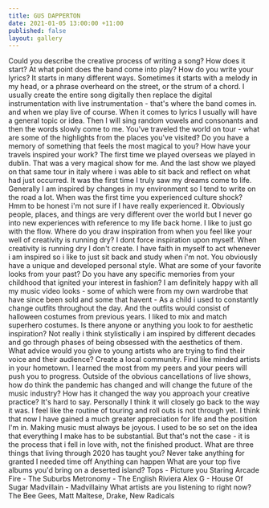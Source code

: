 ```yaml
---
title: GUS DAPPERTON
date: 2021-01-05 13:00:00 +11:00
published: false
layout: gallery
---
```


Could you describe the creative process of writing a song? How does it start? At what point
does the band come into play? How do you write your lyrics?
It starts in many different ways. Sometimes it starts with a melody in my head, or a phrase
overheard on the street, or the strum of a chord. I usually create the entire song digitally then
replace the digital instrumentation with live instrumentation - that's where the band comes in.
and when we play live of course. When it comes to lyrics I usually will have a general topic or
idea. Then I will sing random vowels and consonants and then the words slowly come to me.
You've traveled the world on tour - what are some of the highlights from the places you've
visited? Do you have a memory of something that feels the most magical to you? How have
your travels inspired your work?
The first time we played overseas we played in dublin. That was a very magical show for me.
And the last show we played on that same tour in italy where i was able to sit back and reflect
on what had just occurred. It was the first time I truly saw my dreams come to life. Generally I
am inspired by changes in my environment so I tend to write on the road a lot.
When was the first time you experienced culture shock?
Hmm to be honest i'm not sure if I have really experienced it. Obviously people, places, and
things are very different over the world but I never go into new experiences with reference to my
life back home. I like to just go with the flow.
Where do you draw inspiration from when you feel like your well of creativity is running dry?
I dont force inspiration upon myself. When creativity is running dry I don't create. I have faith in
myself to act whenever i am inspired so i like to just sit back and study when i'm not.
You obviously have a unique and developed personal style. What are some of your favorite
looks from your past? Do you have any specific memories from your childhood that ignited your
interest in fashion?
I am definitely happy with all my music video looks - some of which were from my own wardrobe
that have since been sold and some that havent - As a child i used to constantly change outfits
throughout the day. And the outfits would consist of halloween costumes from previous years. I
liked to mix and match superhero costumes.
Is there anyone or anything you look to for aesthetic inspiration?
Not really i think stylistically i am inspired by different decades and go through phases of being
obsessed with the aesthetics of them.
What advice would you give to young artists who are trying to find their voice and their
audience?
Create a local community. Find like minded artists in your hometown. I learned the most from
my peers and your peers will push you to progress.
Outside of the obvious cancellations of live shows, how do think the pandemic has changed and
will change the future of the music industry? How has it changed the way you approach your
creative practice?
It's hard to say. Personally I think it will closely go back to the way it was. I feel like the routine of
touring and roll outs is not through yet. I think that now I have gained a much greater
appreciation for life and the position I'm in. Making music must always be joyous. I used to be
so set on the idea that everything I make has to be substantial. But that's not the case - it is the
process that i fell in love with, not the finished product.
What are three things that living through 2020 has taught you?
Never take anything for granted
I needed time off
Anything can happen
What are your top five albums you'd bring on a deserted island?
Tops - Picture you Staring
Arcade Fire - The Suburbs
Metronomy - The English Riviera
Alex G - House Of Sugar
Madvillain - Madvillainy
What artists are you listening to right now?
The Bee Gees, Matt Maltese, Drake, New Radicals